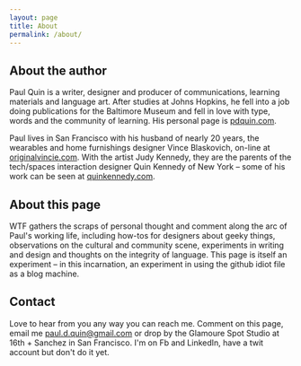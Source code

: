 ```yaml
---
layout: page
title: About
permalink: /about/
---
```


## About the author

Paul Quin is a writer, designer and producer of communications, learning materials and language art. After studies at Johns Hopkins, he fell into a job doing publications for the Baltimore Museum and fell in love with type, words and the community of learning. His personal page is [pdquin.com](http://pdquin.com/).

Paul lives in San Francisco with his husband of nearly 20 years, the wearables and home furnishings designer Vince Blaskovich, on-line at [originalvincie.com](http://originalvincie.com/). With the artist Judy Kennedy, they are the parents of the tech/spaces interaction designer Quin Kennedy of New York – some of his work can be seen at [quinkennedy.com](http://quinkennedy.com/).

## About this page

WTF gathers the scraps of personal thought and comment along the arc of Paul's working life, including how-tos for designers about geeky things, observations on the cultural and community scene, experiments in writing and design and thoughts on the integrity of language. This page is itself an experiment – in this incarnation, an experiment in using the github idiot file as a blog machine.

## Contact

Love to hear from you any way you can reach me. Comment on this page, email me [paul.d.quin@gmail.com](mailto:paul.d.quin@gmail.com) or drop by the Glamoure Spot Studio at 16th + Sanchez in San Francisco. I'm on Fb and LinkedIn, have a twit account but don't do it yet.